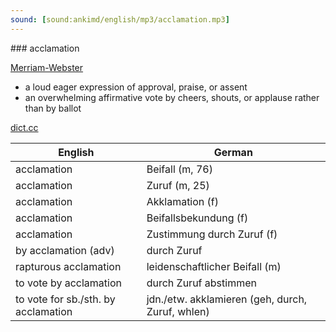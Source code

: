 ```yaml
---
sound: [sound:ankimd/english/mp3/acclamation.mp3]
---
```


\### acclamation

[Merriam-Webster](https://www.merriam-webster.com/dictionary/acclamation)

- a loud eager expression of approval, praise, or assent
- an overwhelming affirmative vote by cheers, shouts, or applause rather than by ballot

[dict.cc](https://www.dict.cc/acclamation)

| English        | German       |
| -------------- | ------------ |
| acclamation | Beifall (m, 76) |
| acclamation | Zuruf (m, 25) |
| acclamation | Akklamation (f) |
| acclamation | Beifallsbekundung (f) |
| acclamation | Zustimmung durch Zuruf (f) |
| by acclamation (adv) | durch Zuruf |
| rapturous acclamation | leidenschaftlicher Beifall (m) |
| to vote by acclamation | durch Zuruf abstimmen |
| to vote for sb./sth. by acclamation | jdn./etw. akklamieren (geh, durch, Zuruf, whlen) |
